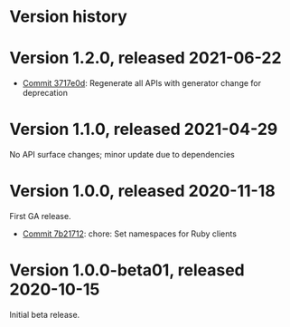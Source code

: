# Version history

# Version 1.2.0, released 2021-06-22

- [Commit 3717e0d](https://github.com/googleapis/google-cloud-dotnet/commit/3717e0d): Regenerate all APIs with generator change for deprecation

# Version 1.1.0, released 2021-04-29

No API surface changes; minor update due to dependencies

# Version 1.0.0, released 2020-11-18

First GA release.

- [Commit 7b21712](https://github.com/googleapis/google-cloud-dotnet/commit/7b21712): chore: Set namespaces for Ruby clients

# Version 1.0.0-beta01, released 2020-10-15

Initial beta release.


